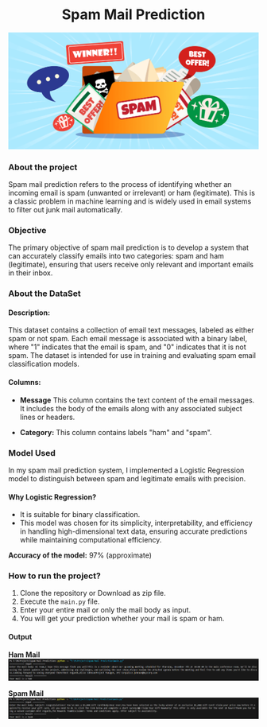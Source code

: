 # **<div align='Center'>Spam Mail Prediction</div>**

![alt text](image.png)

### **About the project**
Spam mail prediction refers to the process of identifying whether an incoming email is spam (unwanted or irrelevant) or ham (legitimate). This is a classic problem in machine learning and is widely used in email systems to filter out junk mail automatically.

### **Objective**
The primary objective of spam mail prediction is to develop a system that can accurately classify emails into two categories: spam and ham (legitimate), ensuring that users receive only relevant and important emails in their inbox.

### **About the DataSet**
#### **Description:**
This dataset contains a collection of email text messages, labeled as either spam or not spam. Each email message is associated with a binary label, where "1" indicates that the email is spam, and "0" indicates that it is not spam. The dataset is intended for use in training and evaluating spam email classification models.

#### **Columns:**

- **Message** This column contains the text content of the email messages. It includes the body of the emails along with any associated subject lines or headers.

- **Category:** This column contains labels "ham" and "spam".

### **Model Used**
In my spam mail prediction system, I implemented a Logistic Regression model to distinguish between spam and legitimate emails with precision.

#### **Why Logistic Regression?**
- It is suitable for binary classification.
- This model was chosen for its simplicity, interpretability, and efficiency in handling high-dimensional text data, ensuring accurate predictions while maintaining computational efficiency.

**Accuracy of the model:** 97% (approximate)

### **How to run the project?**
1) Clone the repository or Download as zip file.
2) Execute the `main.py` file.
3) Enter your entire mail or only the mail body as input.
4) You will get your prediction whether your mail is spam or ham.

#### **Output**

**Ham Mail**
![alt text](image-1.png)

**Spam Mail**
![alt text](image-2.png)